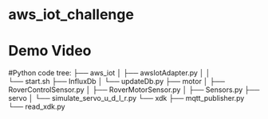 # aws_iot_challenge

# Demo Video

#Python code tree:
├── aws_iot
│   ├── awsIotAdapter.py
│   │   
    └── start.sh
├── InfluxDb
│   └── updateDb.py
├── motor
│   ├── RoverControlSensor.py
│   ├── RoverMotorSensor.py
│   ├── Sensors.py
├── servo
│   └── simulate_servo_u_d_l_r.py
└── xdk
    ├── mqtt_publisher.py
    └── read_xdk.py


